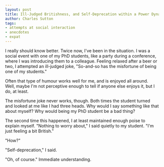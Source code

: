 ```yaml
---
layout: post
title: Ill-Judged Britishness, and Self-Deprecation within a Power Dynamic
author: Charles Sutton
tags:
- attempts at social interaction
- anecdotes
- expat
---
```


I really should know better. Twice now, I've been in the situation.
I was a social event with one of my PhD students,
like a party during a conference, where I was introducing
them to a colleague. Feeling relaxed after a beer
or two, I attempted an ill-judged joke, "So-and-so has
the misfortune of being one of my students."

Often that type of humour works well for me,
and is enjoyed all around. Well, maybe I'm not perceptive
enough to tell if anyone else enjoys it, but I do,
at least.

The misfortune joke never works, though. Both times the student turned
and looked at me like I had three heads.
Why would I say something like that about myself? Why would
being my PhD student be a bad thing?

The second time this happened, I at least maintained
enough poise to explain myself. "Nothing to worry about," I said quietly
to my student. "I'm just feeling a bit British."

"How?"

"Self-deprecation," I said.

"Oh, of course." Immediate understanding.
